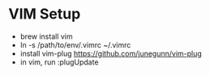 # VIM Setup
* brew install vim
* ln -s /path/to/env/.vimrc ~/.vimrc
* install vim-plug https://github.com/junegunn/vim-plug
* in vim, run :plugUpdate

